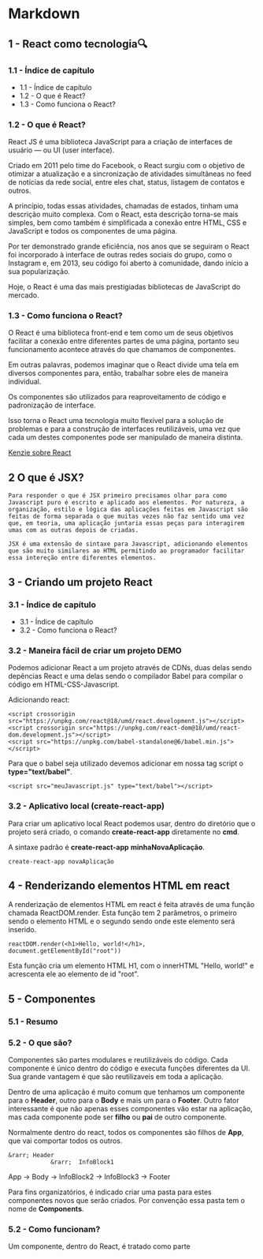 
#  Markdown



## 1 - React como tecnologia🔍

### 1.1 - Índice de capítulo

- 1.1 - Índice de capítulo
- 1.2 - O que é React?
- 1.3 - Como funciona o React?

### 1.2 - O que é React?

React JS é uma biblioteca JavaScript para a criação de interfaces de usuário — ou UI (user interface).

Criado em 2011 pelo time do Facebook, o React surgiu com o objetivo de otimizar a atualização e a sincronização de atividades simultâneas no feed de notícias da rede social, entre eles chat, status, listagem de contatos e outros.

A princípio, todas essas atividades, chamadas de estados, tinham uma descrição muito complexa. Com o React, esta descrição torna-se mais simples, bem como também é simplificada a conexão entre HTML, CSS e JavaScript e todos os componentes de uma página.

Por ter demonstrado grande eficiência, nos anos que se seguiram o React foi incorporado à interface de outras redes sociais do grupo, como o Instagram e, em 2013, seu código foi aberto à comunidade, dando início a sua popularização.

Hoje, o React é uma das mais prestigiadas bibliotecas de JavaScript do mercado.

### 1.3 - Como funciona o React?

O React é uma biblioteca front-end e tem como um de seus objetivos facilitar a conexão entre diferentes partes de uma página, portanto seu funcionamento acontece através do que chamamos de componentes.

Em outras palavras, podemos imaginar que o React divide uma tela em diversos componentes para, então, trabalhar sobre eles de maneira individual.

Os componentes são utilizados para reaproveitamento de código e padronização de interface.

Isso torna o React uma tecnologia muito flexível para a solução de problemas e para a construção de interfaces reutilizáveis, uma vez que cada um destes componentes pode ser manipulado de maneira distinta.

[Kenzie sobre React](https://kenzie.com.br/blog/react/)

## 2 O que é JSX? 

    Para responder o que é JSX primeiro precisamos olhar para como Javascript puro é escrito e aplicado aos elementos. Por natureza, a organização, estilo e lógica das aplicações feitas em Javascript são feitas de forma separada o que muitas vezes não faz sentido uma vez que, em teoria, uma aplicação juntaria essas peças para interagirem umas com as outras depois de criadas.

    JSX é uma extensão de sintaxe para Javascript, adicionando elementos que são muito similares ao HTML permitindo ao programador facilitar essa intereção entre diferentes elementos.

## 3 - Criando um projeto React

### 3.1 - Índice de capítulo

- 3.1 - Índice de capítulo
- 3.2 - Como funciona o React?

### 3.2 - Maneira fácil de criar um projeto DEMO

Podemos adicionar React a um projeto através de CDNs, duas delas sendo depências React e uma delas sendo o compilador Babel para compilar o código em HTML-CSS-Javascript.


Adicionando react:
````
<script crossorigin src="https://unpkg.com/react@18/umd/react.development.js"></script>
<script crossorigin src="https://unpkg.com/react-dom@18/umd/react-dom.development.js"></script>
<script src="https://unpkg.com/babel-standalone@6/babel.min.js"></script>
````

Para que o babel seja utilizado devemos adicionar em nossa tag script o **type="text/babel"**.

```
<script src="meuJavascript.js" type="text/babel"></script>
```

### 3.2 - Aplicativo local (create-react-app)

Para criar um aplicativo local React podemos usar, dentro do diretório que o projeto será criado, o comando **create-react-app** diretamente no **cmd**.

A sintaxe padrão é **create-react-app** **minhaNovaAplicação**.

````
create-react-app novaAplicação
````

## 4 - Renderizando elementos HTML em react

A renderização de elementos HTML em react é feita através de uma função chamada ReactDOM.render. Esta função tem 2 parâmetros, o primeiro sendo o elemento HTML e o segundo sendo onde este elemento será inserido.

````
reactDOM.render(<h1>Hello, world!</h1>, document.getElementById("root"))
````

Esta função cria um elemento HTML H1, com o innerHTML "Hello, world!" e acrescenta ele ao elemento de id "root".

## 5 - Componentes

### 5.1 - Resumo

### 5.2 - O que são?

Componentes são partes modulares e reutilizáveis do código. Cada componente é único dentro do código e executa funções diferentes da UI. Sua grande vantagem é que são reutilizaveis em toda a aplicação.

Dentro de uma aplicação é muito comum que tenhamos um componente para o **Header**, outro para o **Body** e mais um para o **Footer**. Outro fator interessante é que não apenas esses componentes vão estar na aplicação, mas cada componente pode ser **filho** ou **pai** de outro componente.

Normalmente dentro do react, todos os componentes são filhos de **App**, que vai comportar todos os outros.

    &rarr; Header
                &rarr;  InfoBlock1
App &rarr; Body &rarr;  InfoBlock2
                &rarr;  InfoBlock3
    &rarr; Footer


Para fins organizatórios, é indicado criar uma pasta para estes componentes novos que serão criados. Por convenção essa pasta tem o nome de **Components**.

### 5.2 - Como funcionam?

Um componente, dentro do React, é tratado como parte







